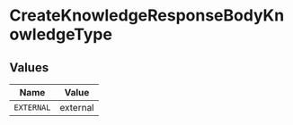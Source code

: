 # CreateKnowledgeResponseBodyKnowledgeType


## Values

| Name       | Value      |
| ---------- | ---------- |
| `EXTERNAL` | external   |
